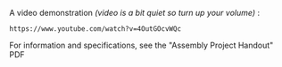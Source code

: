 A video demonstration *(video is a bit quiet so turn up your volume)* :

	https://www.youtube.com/watch?v=4OutGOcvWQc

For information and specifications, see the "Assembly Project Handout" PDF
